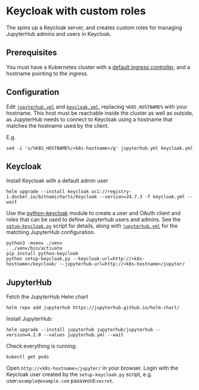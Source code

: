 # Keycloak with custom roles

The spins up a Keycloak server, and creates custom roles for managing JupyterHub admins and users in Keycloak.

## Prerequisites

You must have a Kubernetes cluster with a [default ingress controller](https://kubernetes.io/docs/concepts/services-networking/ingress/), and a hostname pointing to the ingress.

## Configuration

Edit [`jupyterhub.yml`](./jupyterhub.yml) and [`keycloak.yml`](./keycloak.yml), replacing `%K8S_HOSTNAME%` with your hostname.
This host must be reachable inside the cluster as well as outside, as JupyterHub needs to connect to Keycloak using a hostname that matches the hostname used by the client.

E.g.

```
sed -i 's/%K8S_HOSTNAME%/<k8s-hostname>/g' jupyterhub.yml keycloak.yml
```

## Keycloak

Install Keycloak with a default admin user

```
helm upgrade --install keycloak oci://registry-1.docker.io/bitnamicharts/keycloak --version=24.7.3 -f keycloak.yml --wait
```

Use the [python-keycloak](https://github.com/marcospereirampj/python-keycloak) module to create a user and OAuth client and roles that can be used to define Jupyterhub users and admins.
See the [`setup-keycloak.py`](setup-keycloak.py) script for details, along with [`jupyterhub.yml`](./jupyterhub.yml) for the matching JupyterHub configuration.

```
python3 -mvenv ./venv
. ./venv/bin/activate
pip install python-keycloak
python setup-keycloak.py --keycloak-url=http://<k8s-hostname>/keycloak/ --jupyterhub-url=http://<k8s-hostname>/jupyter/
```

## JupyterHub

Fetch the JupyterHub Helm chart

```
helm repo add jupyterhub https://jupyterhub.github.io/helm-chart/
```

Install JupyterHub:

```
helm upgrade --install jupyterhub jupyterhub/jupyterhub --version=4.2.0 --values jupyterhub.yml --wait
```

Check everything is running:

```
kubectl get pods
```

Open `http://<k8s-hostname>/jupyter/` in your browser.
Login with the Keycloak user created by the `setup-keycloak.py` script, e.g. user:`example@example.com` password:`secret`.
